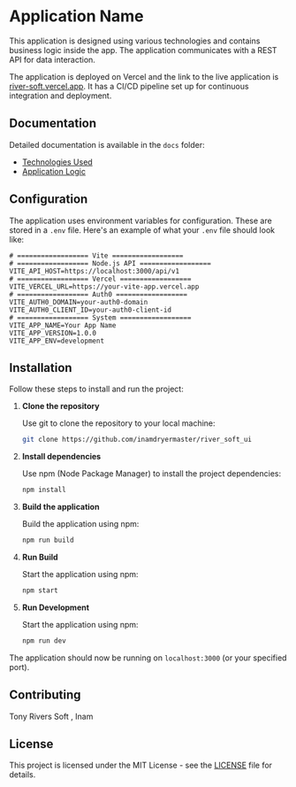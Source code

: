 # Application Name

This application is designed using various technologies and contains business logic inside the app. The application communicates with a REST API for data interaction.

The application is deployed on Vercel and the link to the live application is [river-soft.vercel.app](https://river-soft.vercel.app). It has a CI/CD pipeline set up for continuous integration and deployment.

## Documentation

Detailed documentation is available in the `docs` folder:

- [Technologies Used](docs/technologies.md)
- [Application Logic](docs/logic.md)

## Configuration

The application uses environment variables for configuration. These are stored in a `.env` file. Here's an example of what your `.env` file should look like:

```properties
# ================== Vite ==================
# ================== Node.js API ==================
VITE_API_HOST=https://localhost:3000/api/v1
# ================== Vercel ==================
VITE_VERCEL_URL=https://your-vite-app.vercel.app
# ================== Auth0 ==================
VITE_AUTH0_DOMAIN=your-auth0-domain
VITE_AUTH0_CLIENT_ID=your-auth0-client-id
# ================== System ==================
VITE_APP_NAME=Your App Name
VITE_APP_VERSION=1.0.0
VITE_APP_ENV=development

```

## Installation

Follow these steps to install and run the project:

1. **Clone the repository**

   Use git to clone the repository to your local machine:

   ```bash
   git clone https://github.com/inamdryermaster/river_soft_ui
   ```

2. **Install dependencies**

   Use npm (Node Package Manager) to install the project dependencies:

   ```bash
   npm install
   ```

3. **Build the application**

   Build the application using npm:

   ```bash
   npm run build
   ```

4. **Run Build**

   Start the application using npm:

   ```bash
   npm start
   ```

5. **Run Development**

   Start the application using npm:

   ```bash
   npm run dev
   ```

The application should now be running on `localhost:3000` (or your specified port).

## Contributing

Tony Rivers Soft , Inam

## License

This project is licensed under the MIT License - see the [LICENSE](LICENSE) file for details.
